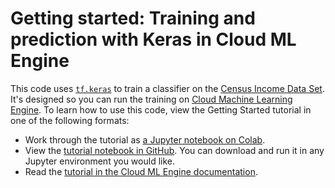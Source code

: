 # Getting started: Training and prediction with Keras in Cloud ML Engine

This code uses [`tf.keras`](https://www.tensorflow.org/guide/keras) to train a
classifier on the [Census Income Data
Set](https://archive.ics.uci.edu/ml/datasets/Census+Income). It's designed so
you can run the training on [Cloud Machine Learning
Engine](https://cloud.google.com/ml-engine). To learn how to use this code, view
the Getting Started tutorial in one of the following formats:

* Work through the tutorial as [a Jupyter notebook on
  Colab](https://colab.research.google.com/github/GoogleCloudPlatform/cloudml-samples/blob/master/notebooks/tensorflow/getting-started-keras.ipynb).
* View the [tutorial notebook in
  GitHub](../../notebooks/tensorflow/getting-started-keras.ipynb). You can
  download and run it in any Jupyter environment you would like.
* Read the [tutorial in the Cloud ML Engine
  documentation](https://cloud.google.com/ml-engine/docs/tensorflow/getting-started-keras).